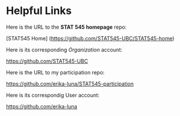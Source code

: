 # Helpful Links


Here is the URL to the __STAT 545 homepage__ repo:

[STAT545 Home] (https://github.com/STAT545-UBC/STAT545-home)

Here is its corresponding _Organization_ account:

https://github.com/STAT545-UBC

Here is the URL to my participation repo:

https://github.com/erika-luna/STAT545-participation

Here is its correspondig User account:

https://github.com/erika-luna
